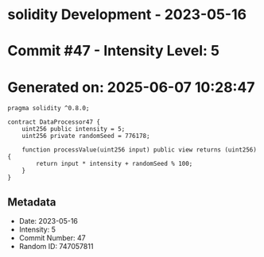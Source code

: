 ﻿# solidity Development - 2023-05-16
# Commit #47 - Intensity Level: 5
# Generated on: 2025-06-07 10:28:47
```solidity
pragma solidity ^0.8.0;

contract DataProcessor47 {
    uint256 public intensity = 5;
    uint256 private randomSeed = 776178;

    function processValue(uint256 input) public view returns (uint256) {
        return input * intensity + randomSeed % 100;
    }
}
```
## Metadata
- Date: 2023-05-16
- Intensity: 5
- Commit Number: 47
- Random ID: 747057811
